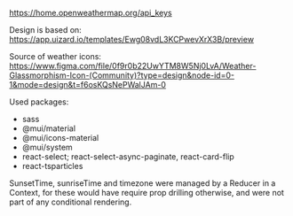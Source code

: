 https://home.openweathermap.org/api_keys

Design is based on: https://app.uizard.io/templates/Ewg08vdL3KCPwevXrX3B/preview

Source of weather icons: https://www.figma.com/file/0f9r0b22UwYTM8W5Nj0LvA/Weather-Glassmorphism-Icon-(Community)?type=design&node-id=0-1&mode=design&t=f6osKQsNePWalJAm-0

Used packages:

- sass
- @mui/material
- @mui/icons-material
- @mui/system
- react-select; react-select-async-paginate, react-card-flip
- react-tsparticles

SunsetTime, sunriseTime and timezone were managed by a Reducer in a Context, for these would have require prop drilling otherwise, and were not part of any conditional rendering.
